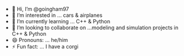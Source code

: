 - 👋 Hi, I’m @goingham97
- 👀 I’m interested in ... cars & airplanes
- 🌱 I’m currently learning ... C++ & Python
- 💞️ I’m looking to collaborate on ...modeling and simulation projects in C++ & Python
- 😄 Pronouns: ... he/him
- ⚡ Fun fact: ... I have a corgi

<!---
goingham97/goingham97 is a ✨ special ✨ repository because its `README.md` (this file) appears on your GitHub profile.
You can click the Preview link to take a look at your changes.
--->
